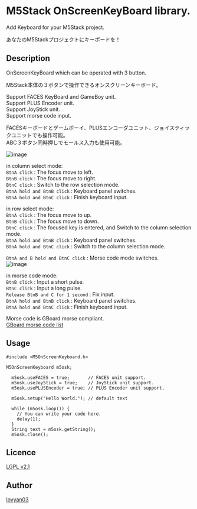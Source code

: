 M5Stack OnScreenKeyBoard library.
===

Add Keyboard for your M5Stack project.

あなたのM5Stackプロジェクトにキーボードを！

## Description

OnScreenKeyBoard which can be operated with 3 button.  

M5Stack本体の３ボタンで操作できるオンスクリーンキーボード。  

Support FACES KeyBoard and GameBoy unit.  
Support PLUS Encoder unit.  
Support JoyStick unit.  
Support morse code input.  

FACESキーボードとゲームボーイ、PLUSエンコーダユニット、ジョイスティックユニットでも操作可能。  
ABC３ボタン同時押しでモールス入力も使用可能。  

![image](https://user-images.githubusercontent.com/42724151/50738003-86b17980-1212-11e9-9cbf-319bbd885cd9.png)
  
in column select mode:  
 `BtnA click` : The focus move to left.  
 `BtnB click` : The focus move to right.  
 `BtnC click` : Switch to the row selection mode.  
 `BtnA hold and BtnB click` : Keyboard panel switches.  
 `BtnA hold and BtnC click` : Finish keyboard input.  
  
  
in row select mode:  
 `BtnA click` : The focus move to up.  
 `BtnB click` : The focus move to down.  
 `BtnC click` : The focused key is entered, and Switch to the column selection mode.  
 `BtnA hold and BtnB click` : Keyboard panel switches.  
 `BtnA hold and BtnC click` : Switch to the column selection mode.  
  
  
 `BtnA and B hold and BtnC click` : Morse code mode switches.  
![image](https://user-images.githubusercontent.com/42724151/50976020-47e13380-1532-11e9-96dd-d98f09d665f4.png)

in morse code mode:  
 `BtnB click` : Input a short pulse.   
 `BtnC click` : Input a long pulse.  
 `Release BtnB and C for 1 second` : Fix input.  
 `BtnA hold and BtnB click` : Keyboard panel switches.  
 `BtnA hold and BtnC click` : Finish keyboard input.  


 Morse code is GBoard morse compliant.  
[GBoard morse code list](https://gist.github.com/natevw/0fce6b56c606632f8ee780b5d493f94e)

## Usage

```
#include <M5OnScreenKeyboard.h>

M5OnScreenKeyboard m5osk;

  m5osk.useFACES = true;       // FACES unit support.
  m5osk.useJoyStick = true;    // JoyStick unit support.
  m5osk.usePLUSEncoder = true; // PLUS Encoder unit support.

  m5osk.setup("Hello World."); // default text

  while (m5osk.loop()) {
    // You can write your code here.
    delay(1);
  }
  String text = m5osk.getString();
  m5osk.close();
```

## Licence

[LGPL v2.1](https://github.com/lovyan03/M5OnScreenKeyBoard/blob/master/LICENSE)  

## Author

[lovyan03](https://twitter.com/lovyan03)  
